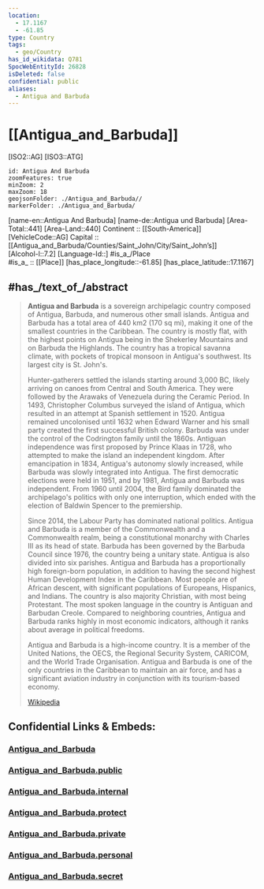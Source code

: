 ```yaml
---
location:
  - 17.1167
  - -61.85
type: Country
tags:
  - geo/Country
has_id_wikidata: Q781
SpocWebEntityId: 26828
isDeleted: false
confidential: public
aliases:
  - Antigua and Barbuda
---
```


# [[Antigua_and_Barbuda]] 

[ISO2::AG] 
[ISO3::ATG] 

```leaflet
id: Antigua And Barbuda
zoomFeatures: true 
minZoom: 2 
maxZoom: 18
geojsonFolder: ./Antigua_and_Barbuda//
markerFolder: ./Antigua_and_Barbuda/
```

[name-en::Antigua And Barbuda] 
[name-de::Antigua und Barbuda] 
[Area-Total::441] 
[Area-Land::440] 
Continent :: [[South-America]]  
[VehicleCode::AG] 
Capital :: [[Antigua_and_Barbuda/Counties/Saint_John/City/Saint_John’s]]  
[Alcohol-l::7.2] 
[Language-Id::] 
#is_a_/Place  
#is_a_ :: [[Place]] 
[has_place_longitude::-61.85] 
[has_place_latitude::17.1167] 


## #has_/text_of_/abstract 

> **Antigua and Barbuda** is a sovereign archipelagic country composed of Antigua, Barbuda, and numerous other small islands. Antigua and Barbuda has a total area of 440 km2 (170 sq mi), making it one of the smallest countries in the Caribbean. The country is mostly flat, with the highest points on Antigua being in the Shekerley Mountains and on Barbuda the Highlands. The country has a tropical savanna climate, with pockets of tropical monsoon in Antigua's southwest. Its largest city is St. John's.
>
> Hunter-gatherers settled the islands starting around 3,000 BC, likely arriving on canoes from Central and South America. They were followed by the Arawaks of Venezuela during the Ceramic Period. In 1493, Christopher Columbus surveyed the island of Antigua, which resulted in an attempt at Spanish settlement in 1520. Antigua remained uncolonised until 1632 when Edward Warner and his small party created the first successful British colony. Barbuda was under the control of the Codrington family until the 1860s. Antiguan independence was first proposed by Prince Klaas in 1728, who attempted to make the island an independent kingdom. After emancipation in 1834, Antigua's autonomy slowly increased, while Barbuda was slowly integrated into Antigua. The first democratic elections were held in 1951, and by 1981, Antigua and Barbuda was independent. From 1960 until 2004, the Bird family dominated the archipelago's politics with only one interruption, which ended with the election of Baldwin Spencer to the premiership.
>
> Since 2014, the Labour Party has dominated national politics. Antigua and Barbuda is a member of the Commonwealth and a Commonwealth realm, being a constitutional monarchy with Charles III as its head of state. Barbuda has been governed by the Barbuda Council since 1976, the country being a unitary state. Antigua is also divided into six parishes. Antigua and Barbuda has a proportionally high foreign-born population, in addition to having the second highest Human Development Index in the Caribbean. Most people are of African descent, with significant populations of Europeans, Hispanics, and Indians. The country is also majority Christian, with most being Protestant. The most spoken language in the country is Antiguan and Barbudan Creole. Compared to neighboring countries, Antigua and Barbuda ranks highly in most economic indicators, although it ranks about average in political freedoms.
>
> Antigua and Barbuda is a high-income country. It is a member of the United Nations, the OECS, the Regional Security System, CARICOM, and the World Trade Organisation. Antigua and Barbuda is one of the only countries in the Caribbean to maintain an air force, and has a significant aviation industry in conjunction with its tourism-based economy.
>
> [Wikipedia](https://en.wikipedia.org/wiki/Antigua%20and%20Barbuda) 


## Confidential Links & Embeds: 

### [Antigua_and_Barbuda](/_Standards/Earth/Continent/America~Caribbean/Antigua_and_Barbuda.md) 

### [Antigua_and_Barbuda.public](/_public/Earth/Continent/America~Caribbean/Antigua_and_Barbuda.public.md) 

### [Antigua_and_Barbuda.internal](/_internal/Earth/Continent/America~Caribbean/Antigua_and_Barbuda.internal.md) 

### [Antigua_and_Barbuda.protect](/_protect/Earth/Continent/America~Caribbean/Antigua_and_Barbuda.protect.md) 

### [Antigua_and_Barbuda.private](/_private/Earth/Continent/America~Caribbean/Antigua_and_Barbuda.private.md) 

### [Antigua_and_Barbuda.personal](/_personal/Earth/Continent/America~Caribbean/Antigua_and_Barbuda.personal.md) 

### [Antigua_and_Barbuda.secret](/_secret/Earth/Continent/America~Caribbean/Antigua_and_Barbuda.secret.md)

